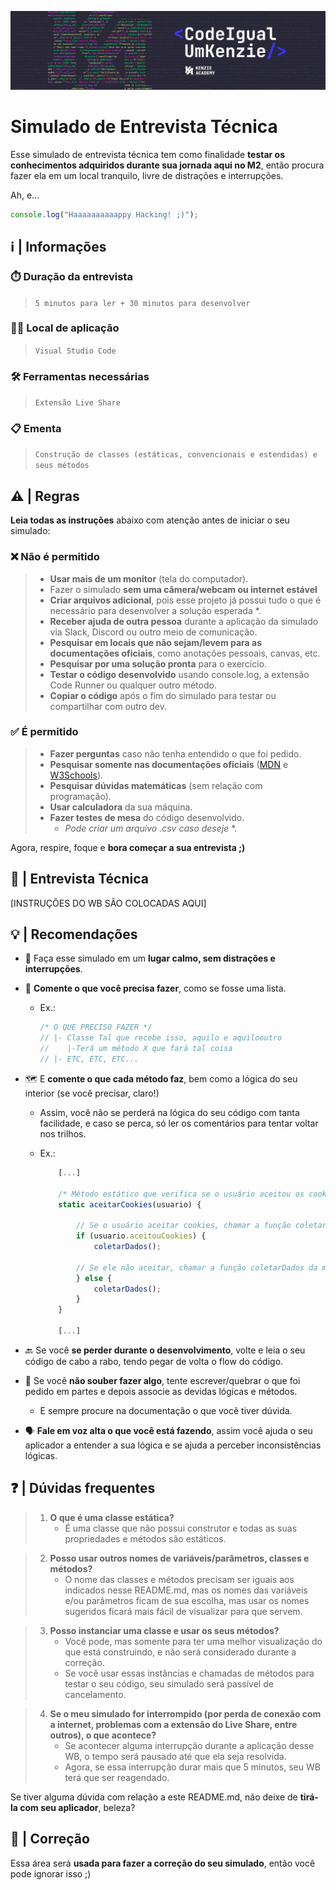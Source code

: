 ![>>> Abra esse README.md no modo de 'Preview' para melhor visualização <<<](assets/20220611_132120_Cover_CodeIgualUmKenzieAcademy.png)

# Simulado de Entrevista Técnica

Esse simulado de entrevista técnica tem como finalidade **testar os conhecimentos adquiridos durante sua jornada aqui no M2**, então procura fazer ela em um local tranquilo, livre de distrações e interrupções.

Ah, e...

```js
console.log("Haaaaaaaaaappy Hacking! ;)");
```

## ℹ | Informações

### ⏱️ Duração da entrevista

> `5 minutos para ler + 30 minutos para desenvolver`

### 🧑‍💻 Local de aplicação

> `Visual Studio Code`

### 🛠️ Ferramentas necessárias

> `Extensão Live Share`

### 📋 Ementa

> `Construção de classes (estáticas, convencionais e estendidas) e seus métodos`

## ⚠️ | Regras

**Leia todas as instruções** abaixo com atenção antes de iniciar o seu simulado:

### ❌ Não é permitido

> - **Usar mais de um monitor** (tela do computador).
> - Fazer o simulado **sem uma câmera/webcam ou internet estável**
> - **Criar arquivos adicional**, pois esse projeto já possui tudo o que é necessário para desenvolver a solução esperada \*.
> - **Receber ajuda de outra pessoa** durante a aplicação da simulado via Slack, Discord ou outro meio de comunicação.
> - **Pesquisar em locais que não sejam/levem para as documentações oficiais**, como anotações pessoais, canvas, etc.
> - **Pesquisar por uma solução pronta** para o exercício.
> - **Testar o código desenvolvido** usando console.log, a extensão Code Runner ou qualquer outro método.
> - **Copiar o código** após o fim do simulado para testar ou compartilhar com outro dev.

### ✅ É permitido

> - **Fazer perguntas** caso não tenha entendido o que foi pedido.
> - **Pesquisar somente nas documentações oficiais** ([MDN](https://developer.mozilla.org/en-US/) e [W3Schools](https://www.w3schools.com/)).
> - **Pesquisar dúvidas matemáticas** (sem relação com programação).
> - **Usar calculadora** da sua máquina.
> - **Fazer testes de mesa** do código desenvolvido.
>   - _Pode criar um arquivo .csv caso deseje_ \*.

Agora, respire, foque e **bora começar a sua entrevista ;)**

## 💠 | Entrevista Técnica

[INSTRUÇÕES DO WB SÃO COLOCADAS AQUI]

## 💡 | Recomendações

- 🧘 Faça esse simulado em um **lugar calmo, sem distrações e interrupções**.
- 📝 **Comente o que você precisa fazer**, como se fosse uma lista.

  - Ex.:

    ```js
    /* O QUE PRECISO FAZER */
    // |- Classe Tal que recebe isso, aquilo e aquilooutro
    //    |-Terá um método X que fará tal coisa
    // |- ETC, ETC, ETC...
    ```

- 🗺️ E **comente o que cada método faz**, bem como a lógica do seu interior (se você precisar, claro!)

  - Assim, você não se perderá na lógica do seu código com tanta facilidade, e caso se perca, só ler os comentários para tentar voltar nos trilhos.
  - Ex.:

    ```js
        [...]

        /* Método estático que verifica se o usuário aceitou os cookies */
        static aceitarCookies(usuario) {

            // Se o usuário aceitar cookies, chamar a função coletarDados
            if (usuario.aceitouCookies) {
                coletarDados();

            // Se ele não aceitar, chamar a função coletarDados da mesma forma >:(
            } else {
                coletarDados();
            }
        }

        [...]
    ```

- 🔙 Se você **se perder durante o desenvolvimento**, volte e leia o seu código de cabo a rabo, tendo pegar de volta o flow do código.
- 🧮 Se você **não souber fazer algo**, tente escrever/quebrar o que foi pedido em partes e depois associe as devidas lógicas e métodos.

  - E sempre procure na documentação o que você tiver dúvida.

- 🗣️ **Fale em voz alta o que você está fazendo**, assim você ajuda o seu aplicador a entender a sua lógica e se ajuda a perceber inconsistências lógicas.

## ❓ | Dúvidas frequentes

> 1. **O que é uma classe estática?**
>    - É uma classe que não possui construtor e todas as suas propriedades e métodos são estáticos.

> 2. **Posso usar outros nomes de variáveis/parâmetros, classes e métodos?**
>    - O nome das classes e métodos precisam ser iguais aos indicados nesse README.md, mas os nomes das variáveis e/ou parâmetros ficam de sua escolha, mas usar os nomes sugeridos ficará mais fácil de visualizar para que servem.

> 3. **Posso instanciar uma classe e usar os seus métodos?**
>    - Você pode, mas somente para ter uma melhor visualização do que está construindo, e não será considerado durante a correção.
>    - Se você usar essas instâncias e chamadas de métodos para testar o seu código, seu simulado será passível de cancelamento.

> 4. **Se o meu simulado for interrompido (por perda de conexão com a internet, problemas com a extensão do Live Share, entre outros), o que acontece?**
>    - Se acontecer alguma interrupção durante a aplicação desse WB, o tempo será pausado até que ela seja resolvida.
>    - Agora, se essa interrupção durar mais que 5 minutos, seu WB terá que ser reagendado.

Se tiver alguma dúvida com relação a este README.md, não deixe de **tirá-la com seu aplicador**, beleza?

## 💯 | Correção

Essa área será **usada para fazer a correção do seu simulado**, então você pode ignorar isso ;)
